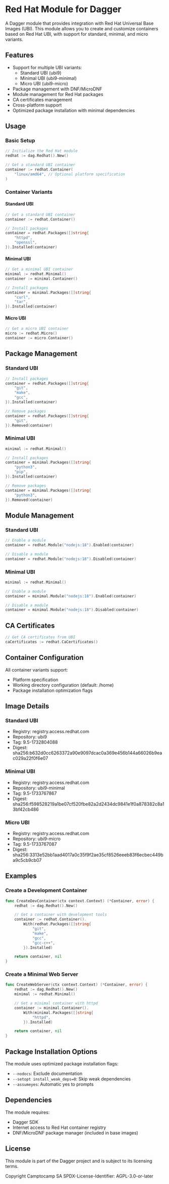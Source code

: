 # Red Hat Module for Dagger

A Dagger module that provides integration with Red Hat Universal Base Images (UBI). This module allows you to create and customize containers based on Red Hat UBI, with support for standard, minimal, and micro variants.

## Features

- Support for multiple UBI variants:
  - Standard UBI (ubi9)
  - Minimal UBI (ubi9-minimal)
  - Micro UBI (ubi9-micro)
- Package management with DNF/MicroDNF
- Module management for Red Hat packages
- CA certificates management
- Cross-platform support
- Optimized package installation with minimal dependencies

## Usage

### Basic Setup

```go
// Initialize the Red Hat module
redhat := dag.Redhat().New()

// Get a standard UBI container
container := redhat.Container(
    "linux/amd64", // Optional platform specification
)
```

### Container Variants

#### Standard UBI

```go
// Get a standard UBI container
container := redhat.Container()

// Install packages
container = redhat.Packages([]string{
    "httpd",
    "openssl",
}).Installed(container)
```

#### Minimal UBI

```go
// Get a minimal UBI container
minimal := redhat.Minimal()
container := minimal.Container()

// Install packages
container = minimal.Packages([]string{
    "curl",
    "tar",
}).Installed(container)
```

#### Micro UBI

```go
// Get a micro UBI container
micro := redhat.Micro()
container := micro.Container()
```

## Package Management

### Standard UBI

```go
// Install packages
container = redhat.Packages([]string{
    "git",
    "make",
    "gcc",
}).Installed(container)

// Remove packages
container = redhat.Packages([]string{
    "git",
}).Removed(container)
```

### Minimal UBI

```go
minimal := redhat.Minimal()

// Install packages
container = minimal.Packages([]string{
    "python3",
    "pip",
}).Installed(container)

// Remove packages
container = minimal.Packages([]string{
    "python3",
}).Removed(container)
```

## Module Management

### Standard UBI

```go
// Enable a module
container = redhat.Module("nodejs:18").Enabled(container)

// Disable a module
container = redhat.Module("nodejs:18").Disabled(container)
```

### Minimal UBI

```go
minimal := redhat.Minimal()

// Enable a module
container = minimal.Module("nodejs:18").Enabled(container)

// Disable a module
container = minimal.Module("nodejs:18").Disabled(container)
```

## CA Certificates

```go
// Get CA certificates from UBI
caCertificates := redhat.CaCertificates()
```

## Container Configuration

All container variants support:

- Platform specification
- Working directory configuration (default: /home)
- Package installation optimization flags

## Image Details

### Standard UBI

- Registry: registry.access.redhat.com
- Repository: ubi9
- Tag: 9.5-1732804088
- Digest: sha256:b632d0cc6263372a90e9097dcac0a369e456b144a66026b9eac029a22f0f6e07

### Minimal UBI

- Registry: registry.access.redhat.com
- Repository: ubi9-minimal
- Tag: 9.5-1733767867
- Digest: sha256:f598528219a1be07cf520fbe82a2d2434dc9841e1f0a878382c8a13bf42cb486

### Micro UBI

- Registry: registry.access.redhat.com
- Repository: ubi9-micro
- Tag: 9.5-1733767087
- Digest: sha256:3313e52bb1aad4017a0c35f9f2ae35cf8526eeeb83f6ecbec449ba9c5cb9cb07

## Examples

### Create a Development Container

```go
func CreateDevContainer(ctx context.Context) (*Container, error) {
    redhat := dag.Redhat().New()

    // Get a container with development tools
    container := redhat.Container().
        With(redhat.Packages([]string{
            "git",
            "make",
            "gcc",
            "gcc-c++",
        }).Installed)

    return container, nil
}
```

### Create a Minimal Web Server

```go
func CreateWebServer(ctx context.Context) (*Container, error) {
    redhat := dag.Redhat().New()
    minimal := redhat.Minimal()

    // Get a minimal container with httpd
    container := minimal.Container().
        With(minimal.Packages([]string{
            "httpd",
        }).Installed)

    return container, nil
}
```

## Package Installation Options

The module uses optimized package installation flags:

- `--nodocs`: Exclude documentation
- `--setopt install_weak_deps=0`: Skip weak dependencies
- `--assumeyes`: Automatic yes to prompts

## Dependencies

The module requires:

- Dagger SDK
- Internet access to Red Hat container registry
- DNF/MicroDNF package manager (included in base images)

## License

This module is part of the Dagger project and is subject to its licensing terms.

Copyright Camptocamp SA
SPDX-License-Identifier: AGPL-3.0-or-later
